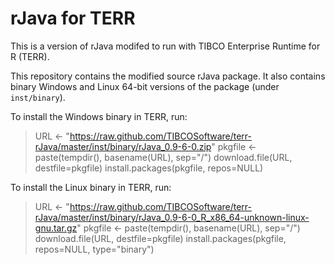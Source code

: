 # rJava for TERR

This is a version of rJava modifed to run with
TIBCO Enterprise Runtime for R (TERR).

This repository contains the modified source rJava package. It also
contains binary Windows and Linux 64-bit versions of the package (under
`inst/binary`).

To install the Windows binary in TERR, run:

> URL <-
>     "https://raw.github.com/TIBCOSoftware/terr-rJava/master/inst/binary/rJava_0.9-6-0.zip"
> pkgfile <- paste(tempdir(), basename(URL), sep="/")
> download.file(URL, destfile=pkgfile)
> install.packages(pkgfile, repos=NULL)

To install the Linux binary in TERR, run:

> URL <-
>     "https://raw.github.com/TIBCOSoftware/terr-rJava/master/inst/binary/rJava_0.9-6-0_R_x86_64-unknown-linux-gnu.tar.gz"
> pkgfile <- paste(tempdir(), basename(URL), sep="/")
> download.file(URL, destfile=pkgfile)
> install.packages(pkgfile, repos=NULL, type="binary")
